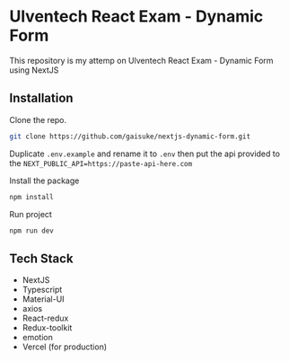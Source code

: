 # Ulventech React Exam - Dynamic Form
This repository is my attemp on Ulventech React Exam - Dynamic Form using NextJS<br />

## Installation

Clone the repo.

```bash
git clone https://github.com/gaisuke/nextjs-dynamic-form.git
```

Duplicate `.env.example` and rename it to `.env` then put the api provided to the `NEXT_PUBLIC_API=https://paste-api-here.com`

Install the package

```bash
npm install
```

Run project

```bash
npm run dev
```

## Tech Stack

- NextJS
- Typescript
- Material-UI
- axios
- React-redux
- Redux-toolkit
- emotion
- Vercel (for production)